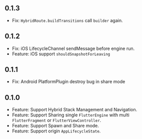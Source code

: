 ## 0.1.3

* Fix: `HybridRoute.buildTransitions` call `builder` again.
## 0.1.2

* Fix: iOS LifecycleChannel sendMessage before engine run.
* Feature: iOS support `shouldSnapshotForLeaving`

## 0.1.1

* Fix: Android PlatformPlugin destroy bug in share mode

## 0.1.0

* Feature: Support Hybrid Stack Management and Navigation.
* Feature: Support Sharing single `FlutterEngine` with multi `FlutterFragment` or `FlutterViewController`.
* Feature: Support Spawn and Share mode.
* Feature: Support origin `AppLifecycleState`.
